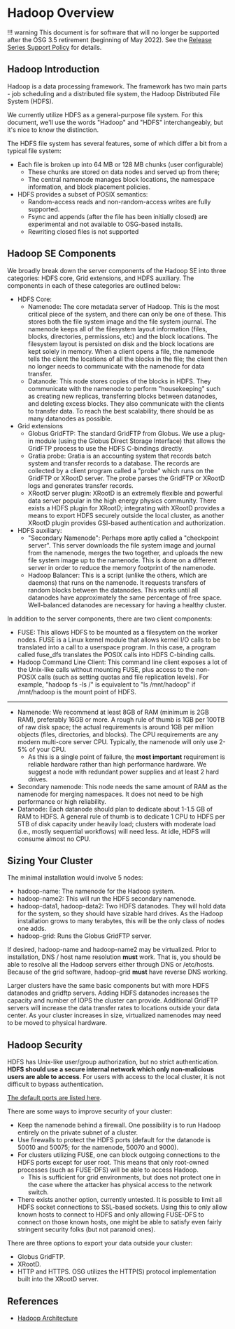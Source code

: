 Hadoop Overview
===============

!!! warning
    This document is for software that will no longer be supported after the OSG 3.5 retirement (beginning of May 2022).
    See the [Release Series Support Policy](https://opensciencegrid.org/technology/policy/release-series/) for details.

Hadoop Introduction
-------------------

Hadoop is a data processing framework.
The framework has two main parts - job scheduling and a distributed file system,
the Hadoop Distributed File System (HDFS).  

We currently utilize HDFS as a general-purpose file system. For this document,
we'll use the words "Hadoop" and "HDFS" interchangeably, but it's nice to know
the distinction.


The HDFS file system has several features, some of which differ a bit from a typical
file system:

- Each file is broken up into 64 MB or 128 MB chunks (user configurable)
    - These chunks are stored on data nodes and served up from there; 
    - The central namenode manages block locations, the namespace information, and block placement policies. 
- HDFS provides a subset of POSIX semantics:
    - Random-access reads and non-random-access writes are fully supported. 
    - Fsync and appends (after the file has been initially closed) are experimental and not available to OSG-based installs.
    - Rewriting closed files is not supported

Hadoop SE Components
--------------------

We broadly break down the server components of the Hadoop SE into three categories: HDFS core, Grid extensions, and HDFS
auxiliary. 
The components in each of these categories are outlined below:

-   HDFS Core:
    -   Namenode: The core metadata server of Hadoop. This is the most critical piece of the system, and there can only be one of these. This stores both the file system image and the file system journal. The namenode keeps all of the filesystem layout information (files, blocks, directories, permissions, etc) and the block locations. The filesystem layout is persisted on disk and the block locations are kept solely in memory. When a client opens a file, the namenode tells the client the locations of all the blocks in the file; the client then no longer needs to communicate with the namenode for data transfer.
    -   Datanode: This node stores copies of the blocks in HDFS. They communicate with the namenode to perform "housekeeping" such as creating new replicas, transferring blocks between datanodes, and deleting excess blocks. They also communicate with the clients to transfer data. To reach the best scalability, there should be as many datanodes as possible.
-   Grid extensions
    -   Globus GridFTP: The standard GridFTP from Globus. We use a plug-in module (using the Globus Direct Storage Interface) that allows the GridFTP process to use the HDFS C-bindings directly.
    -   Gratia probe: Gratia is an accounting system that records batch system and transfer records to a database. The records are collected by a client program called a "probe" which runs on the GridFTP or XRootD server.  The probe parses the GridFTP or XRootD logs and generates transfer records.
    -   XRootD server plugin: XRootD is an extremely flexible and powerful data server popular in the high energy physics community. There exists a HDFS plugin for XRootD; integrating with XRootD provides a means to export HDFS securely outside the local cluster, as another XRootD plugin provides GSI-based authentication and authorization.
-   HDFS auxiliary:
    -   "Secondary Namenode": Perhaps more aptly called a "checkpoint server". This server downloads the file system image and journal from the namenode, merges the two together, and uploads the new file system image up to the namenode. This is done on a different server in order to reduce the memory footprint of the namenode.
    -   Hadoop Balancer: This is a script (unlike the others, which are daemons) that runs on the namenode. It requests transfers of random blocks between the datanodes. This works until all datanodes have approximately the same percentage of free space. Well-balanced datanodes are necessary for having a healthy cluster.

In addition to the server components, there are two client components:

-   FUSE: This allows HDFS to be mounted as a filesystem on the worker nodes. FUSE is a Linux kernel module that allows kernel I/O calls to be translated into a call to a userspace program. In this case, a program called fuse\_dfs translates the POSIX calls into HDFS C-binding calls.
-   Hadoop Command Line Client: This command line client exposes a lot of the Unix-like calls without mounting FUSE, plus access to the non-POSIX calls (such as setting quotas and file replication levels). For example, "hadoop fs -ls /" is equivalent to "ls /mnt/hadoop" if /mnt/hadoop is the mount point of HDFS.

--------------------

-   Namenode: We recommend at least 8GB of RAM (minimum is 2GB RAM), preferably 16GB or more. A rough rule of thumb is 1GB per 100TB of raw disk space; the actual requirements is around 1GB per million objects (files, directories, and blocks). The CPU requirements are any modern multi-core server CPU. Typically, the namenode will only use 2-5% of your CPU.
    -   As this is a single point of failure, the **most important** requirement is reliable hardware rather than high performance hardware. We suggest a node with redundant power supplies and at least 2 hard drives.
-   Secondary namenode: This node needs the same amount of RAM as the namenode for merging namespaces. It does not need to be high performance or high reliability.
-   Datanode: Each datanode should plan to dedicate about 1-1.5 GB of RAM to HDFS. A general rule of thumb is to dedicate 1 CPU to HDFS per 5TB of disk capacity under heavily load; clusters with moderate load (i.e., mostly sequential workflows) will need less. At idle, HDFS will consume almost no CPU.

Sizing Your Cluster
---------------------

The minimal installation would involve 5 nodes:

- hadoop-name: The namenode for the Hadoop system.  
- hadoop-name2: This will run the HDFS secondary namenode. 
- hadoop-data1, hadoop-data2: Two HDFS datanodes. They will hold data for the system, so they should have sizable hard drives. As the Hadoop installation grows to many terabytes, this will be the only class of nodes one adds.
- hadoop-grid: Runs the Globus GridFTP server. 

If desired, hadoop-name and hadoop-name2 may be virtualized. 
Prior to installation, DNS / host name resolution **must** work. 
That is, you should be able to resolve all the Hadoop servers either through DNS or /etc/hosts. 
Because of the grid software, hadoop-grid **must** have reverse DNS working.  

Larger clusters have the same basic components but with  more HDFS datanodes and gridftp servers. 
Adding HDFS datanodes increases the capacity and  number of IOPS the cluster can provide.
Additional GridFTP servers will increase the data transfer rates to locations outside your data center.
As your cluster increases in size, virtualized namenodes may need to be moved to physical hardware.

Hadoop Security
---------------

HDFS has Unix-like user/group authorization, but no strict authentication. 
**HDFS should use a secure internal network which only non-malicious users are able to access**. 
For users with access to the local cluster, it is not difficult to bypass authentication.

[The default ports are listed here](http://www.cloudera.com/blog/2009/08/14/hadoop-default-ports-quick-reference/).

There are some ways to improve security of your cluster:

-   Keep the namenode behind a firewall. One possibility is to run Hadoop entirely on the private subnet of a cluster.
-   Use firewalls to protect the HDFS ports (default for the datanode is 50010 and 50075; for the namenode, 50070 and 9000).
-   For clusters utilizing FUSE, one can block outgoing connections to the HDFS ports except for user root. This means that only root-owned processes (such as FUSE-DFS) will be able to access Hadoop.
    -   This is sufficient for grid environments, but does not protect one in the case where the attacker has physical access to the network switch.
-   There exists another option, currently untested. It is possible to limit all HDFS socket connections to SSL-based sockets. Using this to only allow known hosts to connect to HDFS and only allowing FUSE-DFS to connect on those known hosts, one might be able to satisfy even fairly stringent security folks (but not paranoid ones).

There are three options to export your data outside your cluster:

-   Globus GridFTP.
-   XRootD.
-   HTTP and HTTPS.  OSG utilizes the HTTP(S) protocol implementation built into the XRootD server.


References
----------

- [Hadoop Architecture](http://hadoop.apache.org/docs/stable/hadoop-project-dist/hadoop-hdfs/HdfsDesign.html)

